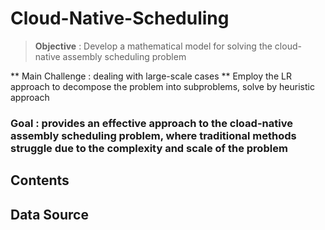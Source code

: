 # Cloud-Native-Scheduling

> **Objective** : Develop a mathematical model for solving the cloud-native assembly scheduling problem 

** Main Challenge : dealing with large-scale cases
** Employ the LR approach to decompose the problem into subproblems, solve by heuristic approach

### Goal : provides an effective approach to the cload-native assembly scheduling problem, where traditional methods struggle due to the complexity and scale of the problem 


## Contents






## Data Source 
